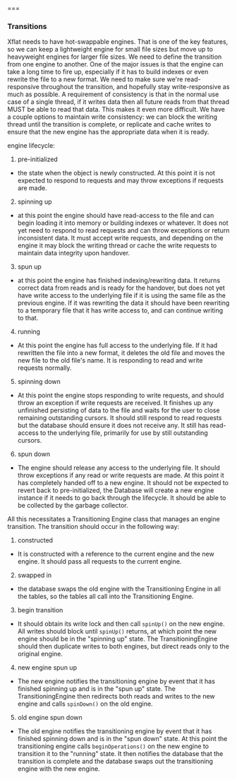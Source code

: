 

===
### Transitions

Xflat needs to have hot-swappable engines.  That is one of the key features, so we can keep a lightweight engine for small file sizes but move up to heavyweight engines for larger file sizes.  We need to define the transition from one engine to another.
One of the major issues is that the engine can take a long time to fire up, especially if it has to build indexes or even rewrite the file to a new format.  We need to make sure we're read-responsive throughout the transition, and hopefully stay write-responsive as much as possible.
A requirement of consistency is that in the normal use case of a single thread, if it writes data then all future reads from that thread MUST be able to read that data.  This makes it even more difficult.  We have a couple options to maintain write consistency: we can block the writing thread until the transition is complete, or replicate and cache writes to ensure that the new engine has the appropriate data when it is ready.

engine lifecycle:
1. pre-initialized
  * the state when the object is newly constructed.  At this point it is not expected to respond to requests and may throw exceptions if requests are made.
2. spinning up
  * at this point the engine should have read-access to the file and can begin loading it into memory or building indexes or whatever.  It does not yet need to respond to read requests and can throw exceptions or return inconsistent data.  It must accept write requests, and depending on the engine it may block the writing thread or cache the write requests to maintain data integrity upon handover.
3. spun up
  * at this point the engine has finished indexing/rewriting data.  It returns correct data from reads and is ready for the handover, but does not yet have write access to the underlying file if it is using the same file as the previous engine.  If it was rewriting the data it should have been rewriting to a temporary file that it has write access to, and can continue writing to that.
4. running
  * At this point the engine has full access to the underlying file.  If it had rewritten the file into a new format, it deletes the old file and moves the new file to the old file's name.  It is responding to read and write requests normally.
5. spinning down
  * At this point the engine stops responding to write requests, and should throw an exception if write requests are received.  It finishes up any unfinished persisting of data to the file and waits for the user to close remaining outstanding cursors.  It should still respond to read requests but the database should ensure it does not receive any.  It still has read-access to the underlying file, primarily for use by still outstanding cursors.
6. spun down
  * The engine should release any access to the underlying file.  It should throw exceptions if any read or write requests are made.  At this point it has completely handed off to a new engine.  It should not be expected to revert back to pre-initialized, the Database will create a new engine instance if it needs to go back through the lifecycle.  It should be able to be collected by the garbage collector.
  
All this necessitates a Transitioning Engine class that manages an engine transition.  The transition should occur in the following way:
1. constructed
  * It is constructed with a reference to the current engine and the new engine.  It should pass all requests to the current engine.
2. swapped in
  * the database swaps the old engine with the Transitioning Engine in all the tables, so the tables all call into the Transitioning Engine.
3. begin transition
  * It should obtain its write lock and then call `spinUp()` on the new engine.  All writes should block until `spinUp()` returns, at which point the new engine should be in the "spinning up" state.  The TransitioningEngine should then duplicate writes to both engines, but direct reads only to the original engine.
4. new engine spun up
  * The new engine notifies the transitioning engine by event that it has finished spinning up and is in the "spun up" state.  The TransitioningEngine then redirects both reads and writes to the new engine and calls `spinDown()` on the old engine.
5. old engine spun down
  * The old engine notifies the transitioning engine by event that it has finished spinning down and is in the "spun down" state.  At this point the transitioning engine calls `beginOperations()` on the new engine to transition it to the "running" state.  It then notifies the database that the transition is complete and the database swaps out the transitioning engine with the new engine.
 